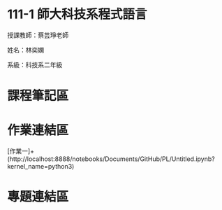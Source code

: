 # 111-1 師大科技系程式語言
授課教師：蔡芸琤老師

姓名：林奕嫻

系級：科技系二年級

# 課程筆記區 

# 作業連結區 
[作業一]+(http://localhost:8888/notebooks/Documents/GitHub/PL/Untitled.ipynb?kernel_name=python3)
# 專題連結區 
